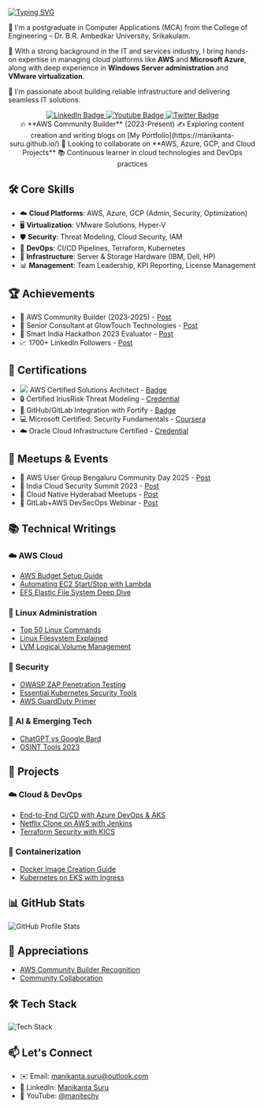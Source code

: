 [![Typing SVG](https://readme-typing-svg.demolab.com?font=Fira+Code&pause=1000&color=4912CF&background=58FFB500&random=false&width=435&lines=+Hey+there%2C+I'm+Manikanta+Suru)](https://git.io/typing-svg)

👋 I'm a postgraduate in Computer Applications (MCA) from the College of Engineering – Dr. B.R. Ambedkar University, Srikakulam.

💼 With a strong background in the IT and services industry, I bring hands-on expertise in managing cloud platforms like **AWS** and **Microsoft Azure**, along with deep experience in **Windows Server administration** and **VMware virtualization**.

🚀 I'm passionate about building reliable infrastructure and delivering seamless IT solutions.

<div id="badges" align="center">
  <a href="https://www.linkedin.com/in/manitechy/">
    <img src="https://img.shields.io/badge/LinkedIn-blue?style=for-the-badge&logo=linkedin&logoColor=white" alt="LinkedIn Badge"/>
  </a>
  <a href="https://www.youtube.com/@manitechy">
    <img src="https://img.shields.io/badge/YouTube-red?style=for-the-badge&logo=youtube&logoColor=white" alt="Youtube Badge"/>
  </a>
  <a href="https://twitter.com/s_manikanta1">
    <img src="https://img.shields.io/badge/Twitter-1DA1F2?style=for-the-badge&logo=twitter&logoColor=white" alt="Twitter Badge"/>
  </a>
</div>

<div align="center">
  🔥 **AWS Community Builder** (2023-Present)  
  ✍️ Exploring content creation and writing blogs on [My Portfolio](https://manikanta-suru.github.io/)  
  🤝 Looking to collaborate on **AWS, Azure, GCP, and Cloud Projects**  
  📚 Continuous learner in cloud technologies and DevOps practices
</div>

## 🛠️ Core Skills
- ☁️ **Cloud Platforms**: AWS, Azure, GCP (Admin, Security, Optimization)
- 🖥️ **Virtualization**: VMware Solutions, Hyper-V
- 🛡️ **Security**: Threat Modeling, Cloud Security, IAM
- 🔄 **DevOps**: CI/CD Pipelines, Terraform, Kubernetes
- 💾 **Infrastructure**: Server & Storage Hardware (IBM, Dell, HP)
- 📊 **Management**: Team Leadership, KPI Reporting, License Management

## 🏆 Achievements 
- 🎉 AWS Community Builder (2023-2025) - [Post](https://www.linkedin.com/posts/manitechy_aws-third-aws-activity-7328728370756616194-_XtA)
- 💼 Senior Consultant at GlowTouch Technologies - [Post](https://www.linkedin.com/posts/manitechy_im-excited-to-share-that-ive-joined-glowtouch-activity-7248666931853975553-SvDn)
- 🏅 Smart India Hackathon 2023 Evaluator - [Post](https://www.linkedin.com/posts/manitechy_smartindiahackathon2023-innovation-problemsolving-activity-7134194420882558976-wOGu)
- 📈 1700+ LinkedIn Followers - [Post](https://www.linkedin.com/posts/manitechy_gratitude-linkedinfamily-1700followers-activity-7161211800665956352-lYF2)

## 📜 Certifications 
- <img src="https://img.icons8.com/color/20/000000/amazon-web-services.png"/> AWS Certified Solutions Architect - [Badge](https://www.credly.com/badges/91fd302e-0dac-4708-8b5c-3918515f3751)
- 🔒 Certified IriusRisk Threat Modeling - [Credential](https://www.credential.net/658b7004-6a4c-416d-942a-a21e5e92cbc4)
- 🐙 GitHub/GitLab Integration with Fortify - [Badge](https://www.credly.com/badges/15255cd4-5e00-4190-b7cd-80ae5cf53998)
- 💻 Microsoft Certified: Security Fundamentals - [Coursera](https://www.coursera.org/account/accomplishments/verify/J4G24YPWXE8Y)
- ☁️ Oracle Cloud Infrastructure Certified - [Credential](https://rb.gy/4truv)

## 🤝 Meetups & Events
- 🎤 AWS User Group Bengaluru Community Day 2025 - [Post](https://www.linkedin.com/posts/manitechy_awscommunity-cloudcomputing-infraops-activity-7332033575644545025-C7OP)
- 🔐 India Cloud Security Summit 2023 - [Post](https://www.linkedin.com/posts/manitechy_microsoftazure-microsoftazure-cloudsecurity-activity-7139497350019878912-U74_)
- 🐧 Cloud Native Hyderabad Meetups - [Post](https://rb.gy/jd4np)
- 🤖 GitLab+AWS DevSecOps Webinar - [Post](https://www.linkedin.com/posts/manitechy_i-have-attended-an-insightful-webinar-activity-7207252937033609216-ZvuH)

## 📚 Technical Writings

### ☁️ AWS Cloud
- [AWS Budget Setup Guide](https://tinyurl.com/5t4f3e3v) 
- [Automating EC2 Start/Stop with Lambda](https://youtu.be/e61ZTzEEQxQ)
- [EFS Elastic File System Deep Dive](https://youtu.be/GEh5jVGLwuU)

### 🐧 Linux Administration
- [Top 50 Linux Commands](https://medium.com/cloudnloud/top-50-linux-commands-you-must-know-as-a-regular-user-59164d57796a)
- [Linux Filesystem Explained](https://medium.com/cloudnloud/when-the-user-boots-the-os-he-is-placed-in-the-home-directory-or-say-bf4f2a83428b)
- [LVM Logical Volume Management](https://shorturl.at/fuyEK)

### 🔐 Security
- [OWASP ZAP Penetration Testing](https://www.youtube.com/watch?v=Ly5vWLg8f8E)
- [Essential Kubernetes Security Tools](https://shorturl.at/ehm08)
- [AWS GuardDuty Primer](https://medium.com/cloudnloud/%EF%B8%8Fgetting-started-with-aws-guardduty-d70fd0615e5d)

### 🤖 AI & Emerging Tech
- [ChatGPT vs Google Bard](https://medium.com/cloudnloud/chatgpt-vs-google-bard-2023-an-in-depth-comparison-a5c1b60315cc)
- [OSINT Tools 2023](https://medium.com/@gefkkd/free-open-source-intelligience-tools-2023-updated-v3-b89380b725c4)

## 🚀 Projects

### ☁️ Cloud & DevOps
- [End-to-End CI/CD with Azure DevOps & AKS](https://medium.com/@manitechy/excited-to-showcase-an-innovative-project-leveraging-azure-devops-complete-end-to-end-ci-cd-c1d43da09829)
- [Netflix Clone on AWS with Jenkins](https://github.com/manikanta-suru/DevSecOps-Project.git)
- [Terraform Security with KICS](https://youtu.be/GLnNlyhrurE)

### 🐳 Containerization
- [Docker Image Creation Guide](https://tinyurl.com/bbee3adc)
- [Kubernetes on EKS with Ingress](https://www.linkedin.com/posts/manitechy_manitechy-manitechy-cloudcomputing-activity-7167179264167981058-_ShH)

## 📊 GitHub Stats
![GitHub Profile Stats](https://github-readme-stats.vercel.app/api?username=manikanta-suru&show_icons=true&theme=white)

## 🌟 Appreciations
- [AWS Community Builder Recognition](https://www.linkedin.com/posts/vijaystack_awscommunitybuilders-awscommunitybuilders-activity-7100140283232673792-gEXd)
- [Community Collaboration](https://www.linkedin.com/feed/update/urn:li:activity:7100140283232673792/)

## 🛠️ Tech Stack
![Tech Stack](https://github.com/manikanta-suru/manikanta-suru/assets/70797344/29b9339f-ff29-49ae-961b-2c99ca02c681)

## 📫 Let's Connect
- ✉️ Email: [manikanta.suru@outlook.com](mailto:manikanta.suru@outlook.com)
- 💼 LinkedIn: [Manikanta Suru](https://www.linkedin.com/in/manitechy/)
- 🎥 YouTube: [@manitechy](https://www.youtube.com/@manitechy)
